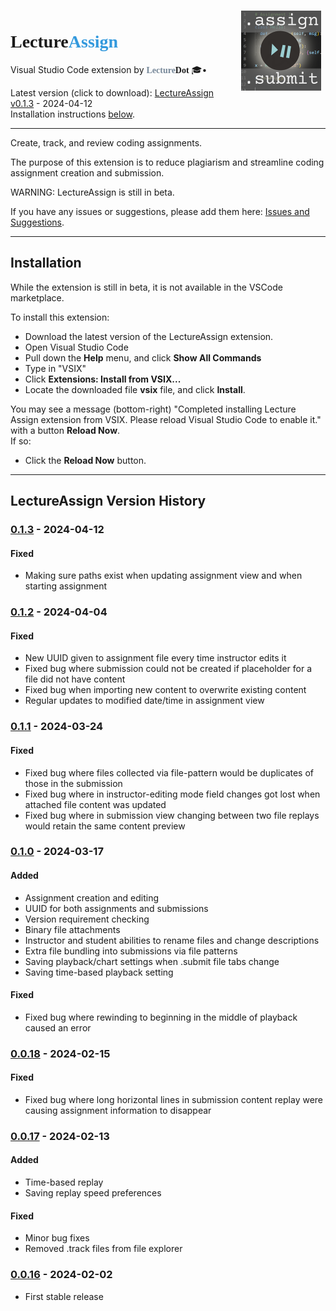 <img src="icon.png" align=right width=128 style="margin:0.5em">

# <span style="font-family:Trebuchet MS;font-weight:bold">Lecture<span style="color:#39d">Assign</span></span>


Visual Studio Code extension
by <span style="font-family:Trebuchet MS;font-weight:bold"><span style="color:#789">Lecture</span>Dot</span> 🎓•

Latest version (click to download): [LectureAssign v0.1.3](vsix/lecture-assign-0.1.3.vsix) - 2024-04-12  
Installation instructions [below](#installation).

----

Create, track, and review coding assignments.

The purpose of this extension is to reduce plagiarism and streamline coding assignment creation and submission.

WARNING: LectureAssign is still in beta.

If you have any issues or suggestions, please add them here: 
[Issues and Suggestions](https://github.com/LectureDot/LectureAssign-vscode/issues).


----

## Installation

While the extension is still in beta, it is not available in the VSCode marketplace.

To install this extension:

- Download the latest version of the LectureAssign extension.
- Open Visual Studio Code
- Pull down the **Help** menu, and click **Show All Commands**
- Type in "VSIX"
- Click **Extensions: Install from VSIX...**
- Locate the downloaded file **vsix** file, and click **Install**.

You may see a message (bottom-right) "Completed installing Lecture Assign extension from VSIX. Please reload Visual Studio Code to enable it." with a button **Reload Now**.  
If so:

- Click the **Reload Now** button.


----

## LectureAssign Version History

### [0.1.3](vsix/lecture-assign-0.1.3.vsix) - 2024-04-12

#### Fixed

- Making sure paths exist when updating assignment view and when starting assignment


### [0.1.2](vsix/lecture-assign-0.1.2.vsix) - 2024-04-04

#### Fixed

- New UUID given to assignment file every time instructor edits it
- Fixed bug where submission could not be created if placeholder for a file did not have content
- Fixed bug when importing new content to overwrite existing content
- Regular updates to modified date/time in assignment view


### [0.1.1](vsix/lecture-assign-0.1.1.vsix) - 2024-03-24

#### Fixed

- Fixed bug where files collected via file-pattern would be duplicates of those in the submission
- Fixed bug where in instructor-editing mode field changes got lost when attached file content was updated
- Fixed bug where in submission view changing between two file replays would retain the same content preview


### [0.1.0](vsix/lecture-assign-0.1.0.vsix) - 2024-03-17

#### Added

- Assignment creation and editing
- UUID for both assignments and submissions
- Version requirement checking
- Binary file attachments
- Instructor and student abilities to rename files and change descriptions
- Extra file bundling into submissions via file patterns
- Saving playback/chart settings when .submit file tabs change
- Saving time-based playback setting

#### Fixed

- Fixed bug where rewinding to beginning in the middle of playback caused an error


### [0.0.18](vsix/lecture-assign-0.0.18.vsix) - 2024-02-15

#### Fixed

- Fixed bug where long horizontal lines in submission content replay were causing assignment information to disappear


### [0.0.17](vsix/lecture-assign-0.0.17.vsix) - 2024-02-13

#### Added

- Time-based replay
- Saving replay speed preferences

#### Fixed

- Minor bug fixes
- Removed .track files from file explorer


### [0.0.16](vsix/lecture-assign-0.0.16.vsix) - 2024-02-02

- First stable release